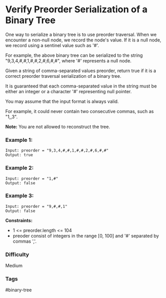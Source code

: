 # Verify Preorder Serialization of a Binary Tree

One way to serialize a binary tree is to use preorder traversal. When we encounter a non-null node, we record the node's value. If it is a null node, we record using a sentinel value such as '#'.

For example, the above binary tree can be serialized to the string "9,3,4,#,#,1,#,#,2,#,6,#,#", where '#' represents a null node.

Given a string of comma-separated values preorder, return true if it is a correct preorder traversal serialization of a binary tree.

It is guaranteed that each comma-separated value in the string must be either an integer or a character '#' representing null pointer.

You may assume that the input format is always valid.

For example, it could never contain two consecutive commas, such as "1,,3".

**Note:** You are not allowed to reconstruct the tree.

### Example 1:

```
Input: preorder = "9,3,4,#,#,1,#,#,2,#,6,#,#"
Output: true
```

### Example 2:

```
Input: preorder = "1,#"
Output: false
```

### Example 3:

```
Input: preorder = "9,#,#,1"
Output: false
```

**Constraints:**

-   1 <= preorder.length <= 104
-   preoder consist of integers in the range [0, 100] and '#' separated by commas ','.

### Difficulty

Medium

### Tags

#binary-tree
